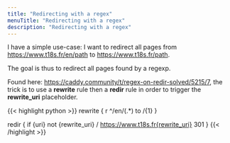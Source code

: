 ```yaml
---
title: "Redirecting with a regex"
menuTitle: "Redirecting with a regex"
description: "Redirecting with a regex"
---
```


I have a simple use-case: I want to redirect all pages from https://www.t18s.fr/en/path to 
https://www.t18s.fr/path.

The goal is thus to redirect all pages found by a regexp.

Found here: https://caddy.community/t/regex-on-redir-solved/5215/7, the trick is to use a **rewrite** rule 
then a **redir** rule in order to trigger the **rewrite_uri** placeholder.

{{< highlight python >}}
rewrite {
  r ^/en/(.*)
  to /{1}
}

redir {
  if {uri} not {rewrite_uri}
  / https://www.t18s.fr{rewrite_uri} 301
}
{{< /highlight >}}